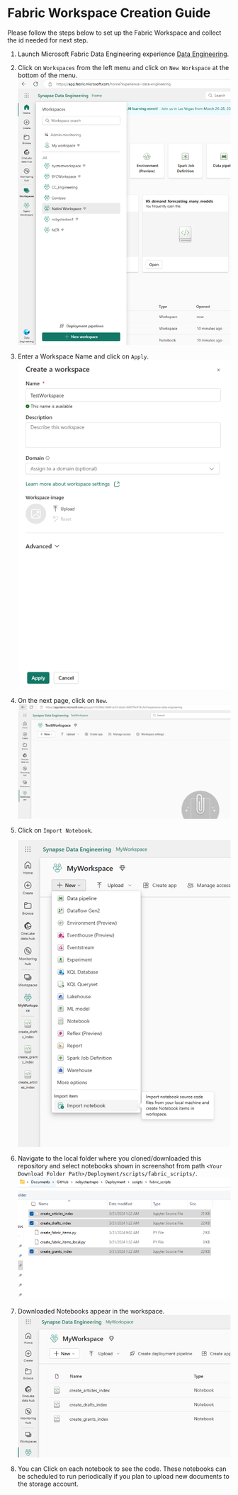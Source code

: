 # Fabric Workspace Creation Guide 
Please follow the steps below to set up the Fabric Workspace and collect the id needed for next step. 

1. Launch Microsoft Fabric Data Engineering experience [Data Engineering](https://app.fabric.microsoft.com/home?experience=data-engineering).
2. Click on `Workspaces` from the left menu and click on `New Workspace` at the bottom of the menu.
    ![Create Workspace](images/fabric/workspaces.png)

3. Enter a Workspace Name and click on `Apply`.
    ![New Workspace](images/fabric/CreateWorkspace.png)

4. On the next page, click on `New`.
    ![Create Workspace](images/fabric/WorkspaceGuid.png)

5. Click on `Import Notebook`.

    ![Create Workspace](images/fabric/ImportNotebooks.png)

5. Navigate to the local folder where you cloned/downloaded this repository and select notebooks shown in screenshot from path `<Your Download Folder Path>/Deployment/scripts/fabric_scripts/`.
  ![Create Workspace](images/fabric/SelectNotebooks.png)

6. Downloaded Notebooks appear in the workspace.
    ![Create Workspace](images/fabric/Notebooks.png)

7. You can Click on each notebook to see the code. These notebooks can be scheduled to run periodically if you plan to upload new documents to the storage account.